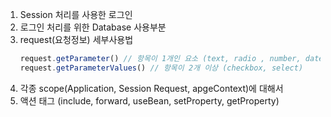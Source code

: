 1. Session 처리를 사용한 로그인
2. 로그인 처리를 위한 Database 사용부분
3. request(요청정보) 세부사용법
    ```js
    request.getParameter() // 항목이 1개인 요소 (text, radio , number, date, color, datetime ...)
    request.getParameterValues() // 항목이 2개 이상 (checkbox, select)
    ```
4. 각종 scope(Application, Session Request, apgeContext)에 대해서
5. 액션 태그 (include, forward, useBean, setProperty, getProperty)